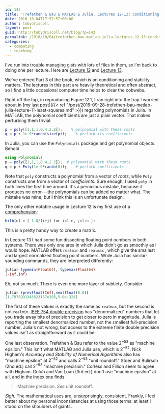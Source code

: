 ```yaml
---
id: 143
title: 'Trefethen & Bau & MATLAB & Julia, Lectures 12-13: Conditioning and floating point'
date: 2016-10-04T17:57:57+00:00
author: tobydriscoll
layout: post
guid: http://tobydriscoll.net/blog/?p=143
permalink: /2016/10/04/trefethen-bau-matlab-julia-lectures-12-13-conditioning-and-floating-point/
categories:
  - computing
  - teaching
---
```




I've run into trouble managing gists with lots of files in them, so I'm back to doing one per lecture. Here are [Lecture 12](https://gist.github.com/tobydriscoll/df92e76d369617e2f5e56cf2fdab8117) and [Lecture 13](https://gist.github.com/tobydriscoll/7449b8d30704663835214af91d2b4d90).



We've entered Part 3 of the book, which is on conditioning and stability matters. The lectures in this part are heavily theoretical and often abstract, so I find a little occasional computer time helps to clear the cobwebs.



Right off the top, in reproducing Figure 12.1, I ran right into the trap I worried about in [my last post]({{< ref "/post/2016-09-28-trefethen-bau-matlab-julia-lecture-11-least-squares.md" >}}) regarding polynomials in Julia. In MATLAB, the polynomial coefficients are just a plain vector. That makes perturbing them trivial:
```matlab
p = poly([1,1,1,0.4,2.2]);    % polynomial with these roots
q = p + 1e-9*randn(size(p));    % perturb its coefficients
```
In Julia, you can use the `Polynomials` package and get polynomial objects. Behold:
```julia
using Polynomials 
p = poly([1,1,1,0.4,2.2]);  # polynomial with these roots
q = p + Poly(1e-9*randn(6));    # perturb coefficients
```
Note that `poly` constructs a polynomial from a vector of *roots*, while `Poly` constructs one from a vector of *coefficients*. Sure enough, I used `poly` in both lines the first time around. It's a pernicious mistake, because it produces no error---the polynomials can be added no matter what. The mistake was mine, but I think this is an unfortunate design.



The only other notable usage in Lecture 12 is my first use of a [comprehension](http://docs.julialang.org/en/release-0.5/manual/arrays/?highlight=matrix%20comprehension#comprehensions):
```julia
hilb(n) = [ 1.0/(i+j) for i=1:n, j=1:n ];
```

This is a pretty handy way to create a matrix.



In Lecture 13 I had some fun dissecting floating point numbers in both systems. There was only one area in which Julia didn't go as smoothly as I would hope. MATLAB offers `realmin` and `realmax` , which give the smallest and largest normalized floating point numbers. While Julia has similar-sounding commands, they are interpreted differently:
```julia
julia> typemin(Float64), typemax(Float64)
(-Inf,Inf)
```
Eh, not so much. There is even one more layer of subtlety. Consider
```julia
julia> (prevfloat(Inf),nextfloat(0.0))
(1.7976931348623157e308,5.0e-324)
```
The first of these values is exactly the same as `realmax`, but the second is not `realmin`. [IEEE 754 double precision](https://en.wikipedia.org/wiki/IEEE_floating_point) has "denormalized" numbers that let you trade away bits of precision to get closer to zero in magnitude. Julia is reporting the smallest denormalized number, not the smallest full-precision number. Julia's not wrong, but access to the extreme finite double precision values isn't as straightforward as it could be.



One last observation. Trefethen & Bau refer to the value $2^{-53}$ as "machine epsilon." This isn't what MATLAB and Julia use, which is $2^{-52}$. Nick Higham's *Accuracy and Stability of Numerical Algorithms* also has "machine epsilon" at $2^{-52}$ and calls $2^{-53}$ "unit roundoff." Stoer and Bulirsch (2nd ed.) call $2^{-53}$ "machine precision." Corless and Fillion seem to agree with Higham. Golub and Van Loan (3rd ed.) don't use "machine epsilon" at all, and in the index one finds

> Machine precision. *See* unit roundoff.

*Sigh.* The mathematical uses are, unsurprisingly, consistent. Frankly, I feel better about my personal inconsistencies at using those terms: at least I stood on the shoulders of giants.

